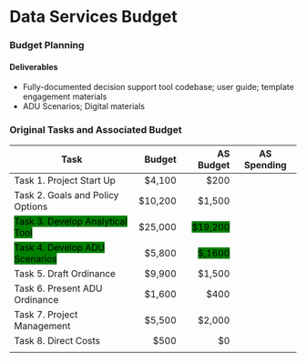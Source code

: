 # Data Services Budget

### Budget Planning

#### Deliverables

* Fully-documented decision support tool codebase; user guide; template engagement materials
* ADU Scenarios; Digital materials

### Original Tasks and Associated Budget

| Task                                                                         |  Budget |                                            AS Budget | AS Spending |
| ---------------------------------------------------------------------------- | ------: | ---------------------------------------------------: | ----------- |
| Task 1. Project Start Up                                                     |  $4,100 |                                                 $200 |             |
| Task 2. Goals and Policy Options                                             | $10,200 |                                               $1,500 |             |
| <mark style="background-color:green;">Task 3. Develop Analytical Tool</mark> | $25,000 | <mark style="background-color:green;">$19,200</mark> |             |
| <mark style="background-color:green;">Task 4. Develop ADU Scenarios</mark>   |  $5,800 |  <mark style="background-color:green;">$,1600</mark> |             |
| Task 5. Draft Ordinance                                                      |  $9,900 |                                               $1,500 |             |
| Task 6. Present ADU Ordinance                                                |  $1,600 |                                                 $400 |             |
| Task 7. Project Management                                                   |  $5,500 |                                               $2,000 |             |
| Task 8. Direct Costs                                                         |    $500 |                                                   $0 |             |
|                                                                              |         |                                                      |             |
